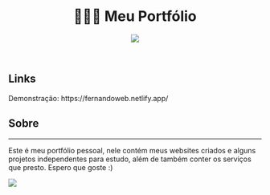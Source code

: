 <h1 align="center"> 👨🏿‍🦱 Meu Portfólio </h1>
<p align="center">
    <img src="https://user-images.githubusercontent.com/58652794/100681455-81073480-3352-11eb-9d04-fd00f407f8ce.gif">
</p>
<br>
<h2> Links </h2>
<p> Demonstração: https://fernandoweb.netlify.app/
<br>
<h2> Sobre </h2>
<hr>
<p>Este é meu portfólio pessoal, nele contém meus websites criados e alguns projetos independentes para estudo, além de também conter os serviços que presto. Espero que goste :) </p> 
<p><img src="https://user-images.githubusercontent.com/58652794/100682047-ee679500-3353-11eb-8611-d2f97628998b.png"></p>
